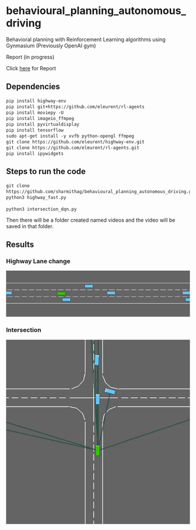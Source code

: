 # behavioural_planning_autonomous_driving
Behavioral planning with Reinforcement Learning algorithms using Gynmasium (Previously OpenAI gym)

Report (in progress)


Click [here](https://docs.google.com/document/d/1RdgXRRZ7Fi1EvPcNhPmgXT8O06KzQyNHx_sZiGMJk3s/edit?usp=sharing) for Report

## Dependencies
```
pip install highway-env
pip install git+https://github.com/eleurent/rl-agents
pip install moviepy -U
pip install imageio_ffmpeg
pip install pyvirtualdisplay
pip install tensorflow
sudo apt-get install -y xvfb python-opengl ffmpeg
git clone https://github.com/eleurent/highway-env.git
git clone https://github.com/eleurent/rl-agents.git
pip install ipywidgets

```

## Steps to run the code
```
git clone https://github.com/sharmithag/behavioural_planning_autonomous_driving.git
python3 highway_fast.py

python3 intersection_dqn.py

```
Then there will be a folder created named videos and the video will be saved in that folder.

## Results

### Highway Lane change
![](videos/laneChange.gif)

### Intersection
![](videos/intersection.gif)